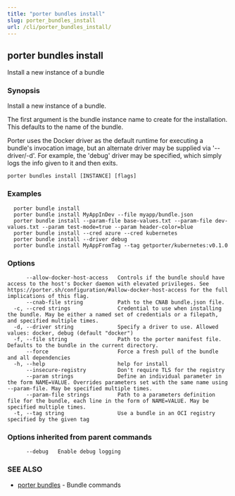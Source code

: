 ```yaml
---
title: "porter bundles install"
slug: porter_bundles_install
url: /cli/porter_bundles_install/
---
```

## porter bundles install

Install a new instance of a bundle

### Synopsis

Install a new instance of a bundle.

The first argument is the bundle instance name to create for the installation. This defaults to the name of the bundle. 

Porter uses the Docker driver as the default runtime for executing a bundle's invocation image, but an alternate driver may be supplied via '--driver/-d'.
For example, the 'debug' driver may be specified, which simply logs the info given to it and then exits.

```
porter bundles install [INSTANCE] [flags]
```

### Examples

```
  porter bundle install
  porter bundle install MyAppInDev --file myapp/bundle.json
  porter bundle install --param-file base-values.txt --param-file dev-values.txt --param test-mode=true --param header-color=blue
  porter bundle install --cred azure --cred kubernetes
  porter bundle install --driver debug
  porter bundle install MyAppFromTag --tag getporter/kubernetes:v0.1.0

```

### Options

```
      --allow-docker-host-access   Controls if the bundle should have access to the host's Docker daemon with elevated privileges. See https://porter.sh/configuration/#allow-docker-host-access for the full implications of this flag.
      --cnab-file string           Path to the CNAB bundle.json file.
  -c, --cred strings               Credential to use when installing the bundle. May be either a named set of credentials or a filepath, and specified multiple times.
  -d, --driver string              Specify a driver to use. Allowed values: docker, debug (default "docker")
  -f, --file string                Path to the porter manifest file. Defaults to the bundle in the current directory.
      --force                      Force a fresh pull of the bundle and all dependencies
  -h, --help                       help for install
      --insecure-registry          Don't require TLS for the registry
      --param strings              Define an individual parameter in the form NAME=VALUE. Overrides parameters set with the same name using --param-file. May be specified multiple times.
      --param-file strings         Path to a parameters definition file for the bundle, each line in the form of NAME=VALUE. May be specified multiple times.
  -t, --tag string                 Use a bundle in an OCI registry specified by the given tag
```

### Options inherited from parent commands

```
      --debug   Enable debug logging
```

### SEE ALSO

* [porter bundles](/cli/porter_bundles/)	 - Bundle commands

